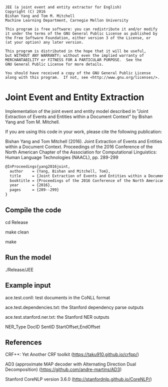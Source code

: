     JEE (a joint event and entity extractor for English)
    Copyright (C) 2016
    Bishan Yang and Tom M. Mitchell
    Machine Learning Department, Carnegie Mellon University
    
    This program is free software: you can redistribute it and/or modify
    it under the terms of the GNU General Public License as published by
    the Free Software Foundation, either version 3 of the License, or
    (at your option) any later version.
    
    This program is distributed in the hope that it will be useful,
    but WITHOUT ANY WARRANTY; without even the implied warranty of
    MERCHANTABILITY or FITNESS FOR A PARTICULAR PURPOSE.  See the
    GNU General Public License for more details.
    
    You should have received a copy of the GNU General Public License
    along with this program.  If not, see <http://www.gnu.org/licenses/>.
    
# Joint Event and Entity Extraction
Implementation of the joint event and entity model described in "Joint Extraction of Events and Entities within a Document Context" by Bishan Yang and Tom M. Mitchell.

If you are using this code in your work, please cite the following publication:

Bishan Yang and Tom Mitchell (2016). Joint Extraction of Events and Entities within a Document Context. Proceedings of the 2016 Conference of the North American Chapter of the Association for Computational Linguistics: Human Language Technologies (NAACL), pp. 289-299

```latex
@InProceedings{yang2016joint,
  author    = {Yang, Bishan and Mitchell, Tom},
  title     = {Joint Extraction of Events and Entities within a Document Context},
  booktitle = {Proceedings of the 2016 Conference of the North American Chapter of the Association for Computational Linguistics: Human Language Technologies},
  year      = {2016},
  pages     = {289--299}
}
```

## Compile the code
cd Release

make clean

make

## Run the model
./Release/JEE

## Example input
ace.test.conll: test documents in the CoNLL format

ace.test.dependencies.txt: the Stanford dependency parse outputs 

ace.test.stanford.ner.txt: the Stanford NER outputs

NER_Type  DocID  SentID  StartOffset,EndOffset

## References
CRF++: Yet Another CRF toolkit (https://taku910.github.io/crfpp/)

AD3 (approximate MAP decoder with Alternating Direction Dual Decomposition) (https://github.com/andre-martins/AD3)

Stanford CoreNLP version 3.6.0 (http://stanfordnlp.github.io/CoreNLP/)

